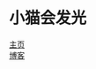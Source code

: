 # 小猫会发光


[主页](https://xiaomaohuifaguang.github.io/)  
[博客](https://xiaomaohuifaguang.github.io/blog)